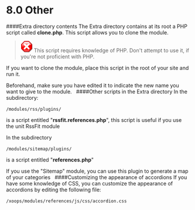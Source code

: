 # 8.0 Other

####Extra directory contents
The Extra directory contains at its root a PHP script called **clone.php**. This script allows you to clone the module.

> ![](../assets/info/stop.png) This script requires knowledge of PHP. Don't attempt to use it, if you're not proficient with PHP.

If you want to clone the module, place this script in the root of your site and run it.

Beforehand, make sure you have edited it to indicate the new name you want to give to the module.
 
####Other scripts in the Extra directory
In the subdirectory: 

```
/modules/rss/plugins/ 
```

is a script entitled "**rssfit.references.php**", this script is useful if you use the unit RssFit module

In the subdirectory 

```
/modules/sitemap/plugins/ 
```

is a script entitled "**references.php**" 

If you use the "Sitemap" module, you can use this plugin to generate a map of your categories
 
####Customizing the appearance of accordions
If you have some knowledge of CSS, you can customize the appearance of accordions by editing the following file: 
```
/xoops/modules/references/js/css/accordion.css
```